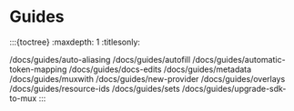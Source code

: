 # Guides

:::{toctree}
:maxdepth: 1
:titlesonly:

/docs/guides/auto-aliasing
/docs/guides/autofill
/docs/guides/automatic-token-mapping
/docs/guides/docs-edits
/docs/guides/metadata
/docs/guides/muxwith
/docs/guides/new-provider
/docs/guides/overlays
/docs/guides/resource-ids
/docs/guides/sets
/docs/guides/upgrade-sdk-to-mux
:::